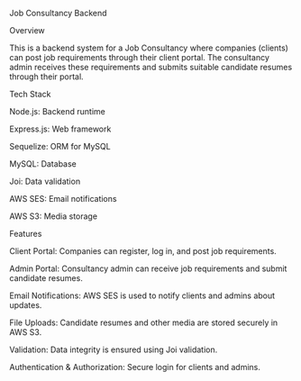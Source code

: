 Job Consultancy Backend

Overview

This is a backend system for a Job Consultancy where companies (clients) can post job requirements through their client portal. The consultancy admin receives these requirements and submits suitable candidate resumes through their portal.

Tech Stack

Node.js: Backend runtime

Express.js: Web framework

Sequelize: ORM for MySQL

MySQL: Database

Joi: Data validation

AWS SES: Email notifications

AWS S3: Media storage

Features

Client Portal: Companies can register, log in, and post job requirements.

Admin Portal: Consultancy admin can receive job requirements and submit candidate resumes.

Email Notifications: AWS SES is used to notify clients and admins about updates.

File Uploads: Candidate resumes and other media are stored securely in AWS S3.

Validation: Data integrity is ensured using Joi validation.

Authentication & Authorization: Secure login for clients and admins.
